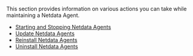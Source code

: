 

This section provides information on various actions you can take while maintaining a Netdata Agent.

- [Starting and Stopping Netdata Agents](/docs/agent/netdata-agent/start-stop-restart)
- [Update Netdata Agents](/docs/agent/packaging/installer/update)
- [Reinstall Netdata Agents](/docs/agent/packaging/installer/reinstall)
- [Uninstall Netdata Agents](/docs/agent/packaging/installer/uninstall)
